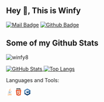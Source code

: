 ## Hey 👋, This is Winfy

[![Mail Badge](https://img.shields.io/badge/-winfy8@126.com-c14438?style=flat&logo=Gmail&logoColor=white&link=mailto:winfy8@126.com)](mailto:winfy8@126.com) [![Github Badge](https://img.shields.io/badge/-winfy8-grey?style=flat&logo=github&logoColor=white&link=https://github.com/winfy8/)](https://www.github.com/winfy8/)
## Some of my Github Stats
<p align=left> <img src=https://komarev.com/ghpvc/?username=winfy8 alt=winfy8 /> </p>

<a href="https://github.com/winfy8">
  <img align="center" alt="GitHub Stats" src="https://github-readme-stats.vercel.app/api?username=winfy8&show_icons=true&include_all_commits=true" />
</a>
<a href="https://github.com/winfy8">
  <img align="center" alt="Top Langs" src="https://github-readme-stats.vercel.app/api/top-langs/?username=winfy8&layout=compact" />
</a>

Languages and Tools:

<code><img height="20" src="https://raw.githubusercontent.com/github/explore/80688e429a7d4ef2fca1e82350fe8e3517d3494d/topics/java/java.png" alt="java"></code>
<code><img height="20" src="https://raw.githubusercontent.com/github/explore/80688e429a7d4ef2fca1e82350fe8e3517d3494d/topics/html/html.png" alt="html"></code>
<code><img height="20" src="https://raw.githubusercontent.com/github/explore/80688e429a7d4ef2fca1e82350fe8e3517d3494d/topics/cpp/cpp.png" alt="cpp"></code>


<!--
**Ryyyc/ryyyc** is a ✨ _special_ ✨ repository because its `README.md` (this file) appears on your GitHub profile.

Here are some ideas to get you started:

- 🔭 I’m currently working on ...
- 🌱 I’m currently learning ...
- 👯 I’m looking to collaborate on ...
- 🤔 I’m looking for help with ...
- 💬 Ask me about ...
- 📫 How to reach me: ...
- 😄 Pronouns: ...
- ⚡ Fun fact: ...
-->
